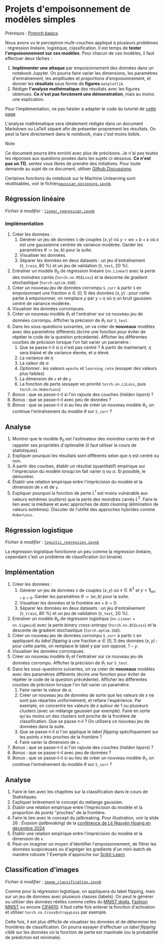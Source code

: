 # Projets d'empoisonnement de modèles simples

Prérequis : [Pytorch basics](https://pytorch.org/tutorials/beginner/basics/)

Nous avons vu le perceptron multi-couches appliqué à plusieurs problèmes : régression linéaire, logistique, classification. Il est temps de **tester l'empoisonnement sur ces modèles**. Pour chacun de ces modèles, il faut effectuer deux tâches :
1. **Implémenter une attaque** par empoisonnement des données dans un notebook Jupyter. On pourra faire varier les dimensions, les paramètres d'entraînement, les amplitudes et proportions d'empoisonnement, et donner les **résultats** sous forme de **figures** `matplotlib`. 
2. Rédiger **l'analyse mathématique** des résultats avec les figures obtenues. **Ce n'est pas forcément une démonstration**, mais au moins une explication.

Pour l'implémentation, ne pas hésiter à adapter le code du tutoriel de [cette page](https://pytorch.org/tutorials/beginner/basics/optimization_tutorial.html).

L'analyse mathématique sera idéalement rédigée dans un document Markdown ou LaTeX séparé afin de présenter proprement les résultats. On peut la faire directement dans le notebook, mais c'est moins lisible.

> [!NOTE]
> Ce document pourra être enrichi avec plus de précisions.
> Je n'ai pas toutes les réponses aux questions posées dans les sujets ci-dessous.
> **Ce n'est pas un TD**, sentez vous libres de prendre des initiatives.
> Pour toute demande au sujet de ce document, utiliser [Github Discussions](https://github.com/orgs/AI-Safety-X2023/discussions).

Certaines fonctions du notebook sur le Machine Unlearning sont réutilisables, voir le fichier[`gaussian_poisoning.ipynb`](../../implementations/gaussian_poisoning.ipynb).

## Régression linéaire

_Fichier à modifier_ : [`linear_regression.ipynb`](./linear_regression.ipynb)

### Implémentation

1. Créer les données :
   1. Générer un jeu de données `S` de couples $(x, y)$ où $y = w x + b + \varepsilon$ où $\varepsilon$ est une gaussienne centrée de variance modérée. Garder les paramètres $\theta := (w, b)$ pour la suite.
   2. Visualiser les données.
   3. Séparer les données en deux datasets : un jeu d'entraînement (`S_train`, 80 %) et un jeu de validation (`S_test`, 20 %).
2. Entraîner un modèle $\theta_0$ de régression linéaire (`nn.Linear`) avec la perte des moindres carrés (`torch.nn.MSELoss`) et la descente de gradient stochastique (`torch.optim.SGD`).
3. Créer un nouveau jeu de données corrompu `S_corr` à partir `S` en empoisonnant une fraction $\alpha \in [0, 1]$ des données $(x, y)$ : pour cette partie à empoisonner, on remplace $y$ par $y + \eta$ où $\eta$ un bruit gaussien centré de variance modérée.
4. Visualiser les données corrompues.
5. Créer un nouveau modèle $\theta_1$ et l'entraîner sur ce nouveau jeu de données corrompu. Afficher la précision de $\theta_1$ sur `S_test`.
6. Dans les sous-questions suivantes, on va créer de **nouveaux** modèles avec des paramètres différents (écrire une fonction pour éviter de répéter le code de la question précédente). Afficher les différentes courbes de précision lorsque l'on fait varier un paramètre :
   1. Que se passe-t-il si $\eta$ n'est pas centré ? À partir de maintenant, $\eta$ sera biaisé et de variance élevée, et $\alpha$ élevé.
   2. La variance de $\eta$
   3. La valeur de $\alpha$
   4. _Optionnel_ : les valeurs `epochs` et `learning_rate` (essayer des valeurs plus faibles)
   5. La dimension de `x` et de `y`
   6. La fonction de perte (essayer en priorité `torch.nn.L1Loss`, puis `torch.nn.HuberLoss`)
7. _Bonus_ : que se passe-t-il si l'on rajoute des couches (_hidden layers_) ?
8. _Bonus_ : que se passe-t-il avec peu de données ?
9. _Bonus_ : que se passe-t-il si au lieu de créer un nouveau modèle $\theta_1$, on continue l'entraînement du modèle $\theta$ sur `S_corr` ?

## Analyse

1. Montrer que le modèle $\theta_0$ est l'estimateur des moindres carrés de $\theta$ et rappeler ses propriétés d'optimalité (il faut utiliser le cours de statistiques).
2. Expliquer pourquoi les résultats sont différents selon que $\eta$ est centré ou non.
3. À partir des courbes, établir un résultat (quantitatif) empirique sur l'imprécision du modèle lorsqu'on fait varier $\eta$ ou $\alpha$. Si possible, le démontrer.
4. Établir une relation empirique entre l'imprécision du modèle et la dimension de `x` et de `y`.
5. Expliquer pourquoi la fonction de perte $L^1$ est moins vulnérable aux valeurs extrêmes (_outliers_) que la perte des moindres carrés $L^2$. Faire le lien avec la médiane et avec approches de _data cleaning_ (élimination de valeurs extrêmes). Discuter de l'utilité des approches hybrides comme `HuberLoss`.

## Régression logistique

_Fichier à modifier_ : [`logistic_regression.ipynb`](./logistic_regression.ipynb)

La régression logistique fonctionne un peu comme la régression linéaire, cependant c'est un problème de classification (ici binaire).

## Implémentation

1. Créer les données :
   1. Générer un jeu de données `S` de couples $(x, y)$ où $x \in \mathbb{R}^2$ et $y = \mathbf{1}_{w x + b > 0}$. Garder les paramètres $\theta := (w, b)$ pour la suite.
   2. Visualiser les données et la frontière $w x + b = 0$.
   3. Séparer les données en deux datasets : un jeu d'entraînement (`S_train`, 80 %) et un jeu de validation (`S_test`, 20 %).
2. Entraîner un modèle $\theta_0$ de régression logistique (`nn.Linear` + `nn.Sigmoid`) avec la perte _binary cross-entropy_ (`torch.nn.BCELoss`) et la descente de gradient stochastique (`torch.optim.SGD`).
3. Créer un nouveau jeu de données corrompu `S_corr` à partir `S` en appliquant du _label flipping_ à une fraction $\alpha \in [0, 1]$ des données $(x, y)$ : pour cette partie, on remplace le label $y$ par son opposé, $1 - y$.
4. Visualiser les données corrompues.
5. Créer un nouveau modèle  $\theta_1$ et l'entraîner sur ce nouveau jeu de données corrompu. Afficher la précision de $\theta_1$ sur `S_test`.
6. Dans les sous-questions suivantes, on va créer de **nouveaux** modèles avec des paramètres différents (écrire une fonction pour éviter de répéter le code de la question précédente). Afficher les différentes courbes de précision lorsque l'on fait varier un paramètre.
   1. Faire varier la valeur de $\alpha$.
   2. Créer un nouveau jeu de données de sorte que les valeurs de $x$ ne sont pas réparties uniformément, et refaire l'expérience. Par exemple, on concentre les valeurs de $x$ autour de $1$ ou plusieurs clusters (avec un mélange gaussien par exemple). Faire en sorte qu'au moins un des clusters soit proche de la frontière de classification. Que se passe-t-il ? On utilisera ce nouveau jeu de données dans la suite.
   3. Que se passe-t-il si l'on applique le _label flipping_ spécifiquement sur les points $x$ très proches de la frontière ?
   4. Faire varier la dimension de `x`.
7. _Bonus_ : que se passe-t-il si l'on rajoute des couches (_hidden layers_) ?
8. _Bonus_ : que se passe-t-il avec peu de données ?
9.  _Bonus_ : que se passe-t-il si au lieu de créer un nouveau modèle $\theta_1$, on continue l'entraînement du modèle $\theta$ sur `S_corr` ?

## Analyse
   1. Faire le lien avec les chapitres sur la classification dans le cours de Statistiques.
   2. Expliquer brièvement le concept du mélange gaussien.
   3. Établir une relation empirique entre l'imprécision du modèle et la proportion de points "proches" de la frontière.
   4. Faire le lien avec le concept du jailbreaking. Pour illustration, voir la slide 26 : _Évasion (jailbreaking)_ de la [conférence de Lê Nguyên Hoang en décembre 2024](https://science4all.org/wp-content/uploads/2024/12/piaf.pdf)
   5. Établir une relation empirique entre l'imprécision du modèle et la dimension de `x`.
   6. Peut-on imaginer un moyen d'identifier l'empoisonnement, de filtrer les données suspicieuses ou d'agréger les gradients d'un mini-batch de manière robuste ? Exemple d'approche sur [Scikit-Learn](https://scikit-learn-extra.readthedocs.io/en/stable/modules/robust.html)

## Classification d'images

_Fichier à modifier_ : [`image_classification.ipynb`](./image_classification.ipynb)

Comme pour la régression logistique, on appliquera du label flipping, mais sur un jeu de données avec plusieurs classes (labels). On peut le générer ou utiliser des données réelles comme celles du [MNIST digits](https://pytorch.org/vision/stable/generated/torchvision.datasets.MNIST.html#torchvision.datasets.MNIST), [Fashion MNIST](https://pytorch.org/tutorials//beginner/basics/data_tutorial.html) ou encore [CIFAR10](https://pytorch.org/vision/stable/generated/torchvision.datasets.CIFAR10.html#torchvision.datasets.CIFAR10). Il faut cette fois enlever la fonction d'activation et utiliser `torch.nn.CrossEntropyLoss` par exemple.

Cette fois, il est plus difficile de visualiser les données et de déterminer les frontières de classification. On pourra essayer d'effectuer un _label flipping_ ciblé sur les données où la fonction de perte est maximale (ou la probabilité de prédiction est minimale).